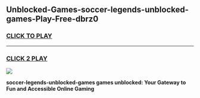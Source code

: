 
## Unblocked-Games-soccer-legends-unblocked-games-Play-Free-dbrz0
<h3>
<a href="https://premium76.site?title=soccer-legends-unblocked-games&ref=15A">CLICK TO PLAY</a></h3>
<hr>

<h3>
<a href="https://premium76.site?title=soccer-legends-unblocked-games&ref=15A">CLICK 2 PLAY</a>
  
</h3>

<a href="https://premium76.site?title=soccer-legends-unblocked-games&ref=15A"><img src="https://clearcache.store/games.png"></a>


**soccer-legends-unblocked-games games unblocked: Your Gateway to Fun and Accessible Online Gaming**
